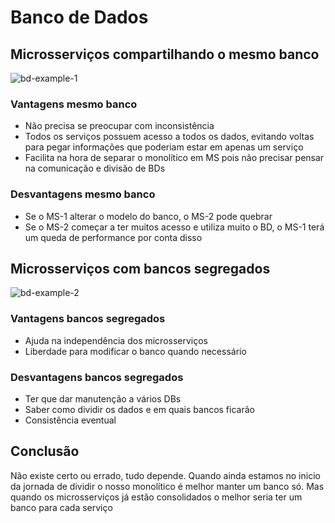 # Banco de Dados

## Microsserviços compartilhando o mesmo banco

![bd-example-1](bd-example-1.png)

### Vantagens mesmo banco

- Não precisa se preocupar com inconsistência
- Todos os serviços possuem acesso a todos os dados, evitando voltas para pegar informações que poderiam estar em apenas um serviço
- Facilita na hora de separar o monolítico em MS pois não precisar pensar na comunicação e divisão de BDs

### Desvantagens mesmo banco

- Se o MS-1 alterar o modelo do banco, o MS-2 pode quebrar
- Se o MS-2 começar a ter muitos acesso e utiliza muito o BD, o MS-1 terá um queda de performance por conta disso

## Microsserviços com bancos segregados

![bd-example-2](bd-example-2.png)

### Vantagens bancos segregados

- Ajuda na independência dos microsserviços
- Liberdade para modificar o banco quando necessário

### Desvantagens bancos segregados

- Ter que dar manutenção a vários DBs
- Saber como dividir os dados e em quais bancos ficarão
- Consistência eventual

## Conclusão

Não existe certo ou errado, tudo depende. Quando ainda estamos no inicio da jornada de dividir o nosso monolítico é melhor manter um banco só. Mas quando os microsserviços já estão consolidados o melhor seria ter um banco para cada serviço

